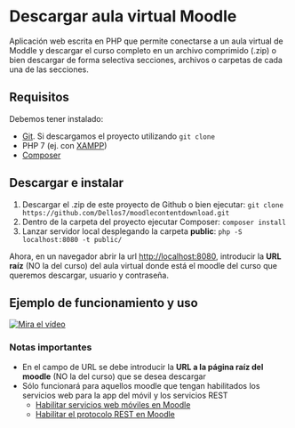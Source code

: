 # Descargar aula virtual Moodle

Aplicación web escrita en PHP que permite conectarse a un aula virtual de Moddle y descargar el curso completo en un archivo comprimido (.zip) o bien descargar de forma selectiva secciones, archivos o carpetas de cada una de las secciones.

## Requisitos

Debemos tener instalado:

- [Git](https://git-scm.com/). Si descargamos el proyecto utilizando `git clone`
- PHP 7 (ej. con [XAMPP](https://www.apachefriends.org/es/index.html))
- [Composer](https://getcomposer.org/)

## Descargar e instalar

1. Descargar el .zip de este proyecto de Github o bien ejecutar: `git clone https://github.com/Dellos7/moodlecontentdownload.git`
2. Dentro de la carpeta del proyecto ejecutar Composer: `composer install`
3. Lanzar servidor local desplegando la carpeta **public**:  `php -S localhost:8080 -t public/`

Ahora, en un navegador abrir la url [http://localhost:8080](http://localhost:8080), introducir la **URL raíz** (NO la del curso) del aula virtual donde está el moodle del curso que queremos descargar, usuario y contraseña.

## Ejemplo de funcionamiento y uso

[![Mira el vídeo](https://img.youtube.com/vi/Q5XmedD5WZc/hqdefault.jpg)](https://youtu.be/Q5XmedD5WZc)

### Notas importantes

* En el campo de URL se debe introducir la **URL a la página raíz del moodle** (NO la del curso) que se desea descargar
* Sólo funcionará para aquellos moodle que tengan habilitados los servicios web para la app del móvil y los servicios REST
    * [Habilitar servicios web móviles en Moodle](https://docs.moodle.org/all/es/Servicios_web_m%C3%B3viles)
    * [Habilitar el protocolo REST en Moodle](https://docs.moodle.org/34/en/Using_web_services#Enabling_protocols)
